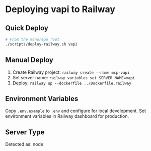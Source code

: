 # Deploying vapi to Railway

## Quick Deploy
```bash
# From the monorepo root
./scripts/deploy-railway.sh vapi
```

## Manual Deploy
1. Create Railway project: `railway create --name mcp-vapi`
2. Set server name: `railway variables set SERVER_NAME=vapi`
3. Deploy: `railway up --dockerfile ../Dockerfile.railway`

## Environment Variables
Copy `.env.example` to `.env` and configure for local development.
Set environment variables in Railway dashboard for production.

## Server Type
Detected as: node
